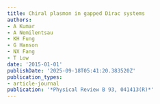 ```yaml
---
title: Chiral plasmon in gapped Dirac systems
authors:
- A Kumar
- A Nemilentsau
- KH Fung
- G Hanson
- NX Fang
- T Low
date: '2015-01-01'
publishDate: '2025-09-18T05:41:20.383520Z'
publication_types:
- article-journal
publication: '*Physical Review B 93, 041413(R)*'
---
```

